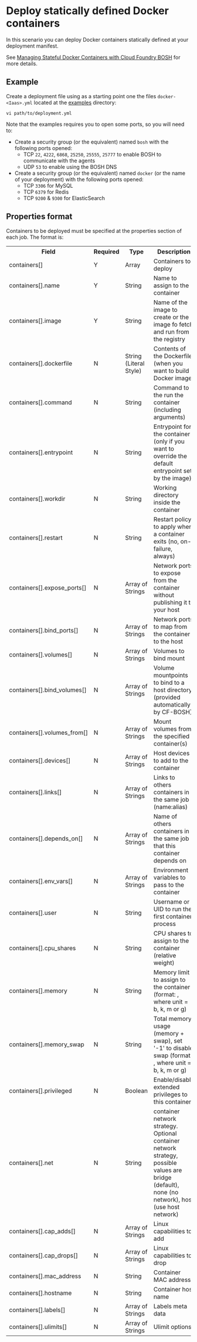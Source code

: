 # Deploy statically defined Docker containers

In this scenario you can deploy Docker containers statically defined at your deployment manifest.

See [Managing Stateful Docker Containers with Cloud Foundry BOSH](http://blog.pivotal.io/cloud-foundry-pivotal/products/managing-stateful-docker-containers-with-cloud-foundry-bosh) for more details.

## Example

Create a deployment file using as a starting point one the files `docker-<Iaas>.yml` located at the
[examples](https://github.com/cf-platform-eng/docker-boshrelease/tree/master/examples) directory:

```
vi path/to/deployment.yml
```

Note that the examples requires you to open some ports, so you will need to:

* Create a security group (or the equivalent) named `bosh` with the following ports opened:
    - TCP `22`, `4222`, `6868`, `25250`, `25555`, `25777` to enable BOSH to communicate with the agents
    - UDP `53` to enable using the BOSH DNS
* Create a security group (or the equivalent) named `docker` (or the name of your deployment) with the following ports opened:
    - TCP `3306` for MySQL
    - TCP `6379` for Redis
    - TCP `9200` & `9300` for ElasticSearch

## Properties format

Containers to be deployed must be specified at the properties section of each job. The format is:

<table>
  <tr>
    <th>Field</th>
    <th>Required</th>
    <th>Type</th>
    <th>Description</th>
  </tr>
  <tr>
    <td>containers[]</td>
    <td>Y</td>
    <td>Array</td>
    <td>Containers to deploy</td>
  </tr>
  <tr>
    <td>containers[].name</td>
    <td>Y</td>
    <td>String</td>
    <td>Name to assign to the container</td>
  </tr>
  <tr>
    <td>containers[].image</td>
    <td>Y</td>
    <td>String</td>
    <td>Name of the image to create or the image fo fetch and run from the registry</td>
  </tr>
  <tr>
    <td>containers[].dockerfile</td>
    <td>N</td>
    <td>String (Literal Style)</td>
    <td>Contents of the Dockerfile (when you want to build a Docker image)</td>
  </tr>
  <tr>
    <td>containers[].command</td>
    <td>N</td>
    <td>String</td>
    <td>Command to the run the container (including arguments)</td>
  </tr>
  <tr>
    <td>containers[].entrypoint</td>
    <td>N</td>
    <td>String</td>
    <td>Entrypoint for the container (only if you want to override the default entrypoint set by the image)</td>
  </tr>
  <tr>
    <td>containers[].workdir</td>
    <td>N</td>
    <td>String</td>
    <td>Working directory inside the container</td>
  </tr>
  <tr>
    <td>containers[].restart</td>
    <td>N</td>
    <td>String</td>
    <td>Restart policy to apply when a container exits (no, on-failure, always)</td>
  </tr>
  <tr>
    <td>containers[].expose_ports[]</td>
    <td>N</td>
    <td>Array of Strings</td>
    <td>Network ports to expose from the container without publishing it to your host</td>
  </tr>
  <tr>
    <td>containers[].bind_ports[]</td>
    <td>N</td>
    <td>Array of Strings</td>
    <td>Network ports to map from the container to the host</td>
  </tr>
  <tr>
    <td>containers[].volumes[]</td>
    <td>N</td>
    <td>Array of Strings</td>
    <td>Volumes to bind mount</td>
  </tr>
  <tr>
    <td>containers[].bind_volumes[]</td>
    <td>N</td>
    <td>Array of Strings</td>
    <td>Volume mountpoints to bind to a host directory (provided automatically by CF-BOSH)</td>
  </tr>
  <tr>
    <td>containers[].volumes_from[]</td>
    <td>N</td>
    <td>Array of Strings</td>
    <td>Mount volumes from the specified container(s)</td>
  </tr>
  <tr>
    <td>containers[].devices[]</td>
    <td>N</td>
    <td>Array of Strings</td>
    <td>Host devices to add to the container</td>
  </tr>
  <tr>
    <td>containers[].links[]</td>
    <td>N</td>
    <td>Array of Strings</td>
    <td>Links to others containers in the same job (name:alias)</td>
  </tr>
  <tr>
    <td>containers[].depends_on[]</td>
    <td>N</td>
    <td>Array of Strings</td>
    <td>Name of others containers in the same job that this container depends on</td>
  </tr>
  <tr>
    <td>containers[].env_vars[]</td>
    <td>N</td>
    <td>Array of Strings</td>
    <td>Environment variables to pass to the container</td>
  </tr>
  <tr>
    <td>containers[].user</td>
    <td>N</td>
    <td>String</td>
    <td>Username or UID to run the first container process</td>
  </tr>
  <tr>
    <td>containers[].cpu_shares</td>
    <td>N</td>
    <td>String</td>
    <td>CPU shares to assign to the container (relative weight)</td>
  </tr>
  <tr>
    <td>containers[].memory</td>
    <td>N</td>
    <td>String</td>
    <td>Memory limit to assign to the container (format: <number><optional unit>, where unit = b, k, m or g)</td>
  </tr>
  <tr>
    <td>containers[].memory_swap</td>
    <td>N</td>
    <td>String</td>
    <td>Total memory usage (memory + swap), set '-1' to disable swap (format: <number><optional unit>, where unit = b, k, m or g)</td>
  </tr>
  <tr>
    <td>containers[].privileged</td>
    <td>N</td>
    <td>Boolean</td>
    <td>Enable/disable extended privileges to this container</td>
  </tr>
  <tr>
    <td>containers[].net</td>
    <td>N</td>
    <td>String</td>
    <td>container network strategy. Optional container network strategy, possible values are bridge (default), none (no network), host (use host network)</td>
  </tr>
  <tr>
    <td>containers[].cap_adds[]</td>
    <td>N</td>
    <td>Array of Strings</td>
    <td>Linux capabilities to add</td>
  </tr>
  <tr>
    <td>containers[].cap_drops[]</td>
    <td>N</td>
    <td>Array of Strings</td>
    <td>Linux capabilities to drop</td>
  </tr>
  <tr>
    <td>containers[].mac_address</td>
    <td>N</td>
    <td>String</td>
    <td>Container MAC address</td>
  </tr>
  <tr>
    <td>containers[].hostname</td>
    <td>N</td>
    <td>String</td>
    <td>Container host name</td>
  </tr>
  <tr>
    <td>containers[].labels[]</td>
    <td>N</td>
    <td>Array of Strings</td>
    <td>Labels meta data</td>
  </tr>
  <tr>
    <td>containers[].ulimits[]</td>
    <td>N</td>
    <td>Array of Strings</td>
    <td>Ulimit options</td>
  </tr>
</table>
